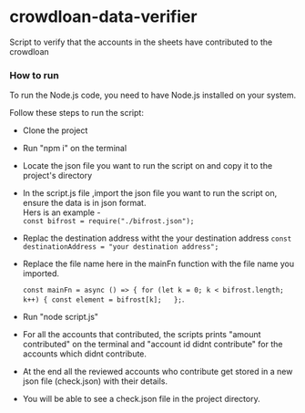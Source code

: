 # crowdloan-data-verifier
Script to verify that the accounts in the sheets have contributed to the crowdloan

### How to run
To run the Node.js code, you need to have Node.js installed on your system.  

Follow these steps to run the script:

- Clone the project
- Run "npm i" on the terminal
- Locate the json file you want to run the script on and copy it to the project's directory
- In the script.js file ,import the json file you want to run the script on, ensure the data is in json format.  
   Hers is an example -  
   `const bifrost = require("./bifrost.json");`
- Replac the destination address witht the your destination address `const destinationAddress = "your destination address";`
- Replace the file name here in the mainFn function with the file name you imported. 
 
  `const mainFn = async () => {
   for (let k = 0; k < bifrost.length; k++) {
   const element = bifrost[k];  
  };`. 
- Run "node script.js"
- For all the accounts that contributed, the scripts prints "amount contributed" on the terminal and "account id didnt contribute" for the accounts which didnt contribute.
- At the end all the reviewed accounts who contribute get stored in a new json file (check.json) with their details.
- You will be able to see a check.json file in the project directory.
 

